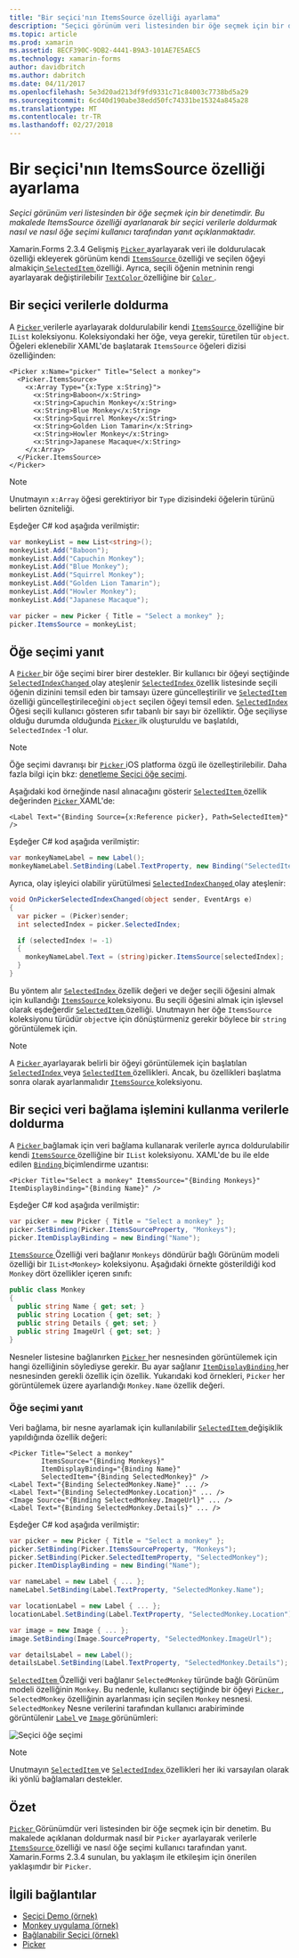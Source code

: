 ```yaml
---
title: "Bir seçici'nın ItemsSource özelliği ayarlama"
description: "Seçici görünüm veri listesinden bir öğe seçmek için bir denetimdir. Bu makalede ItemsSource özelliği ayarlanarak bir seçici verilerle doldurmak nasıl ve nasıl öğe seçimi kullanıcı tarafından yanıt açıklanmaktadır."
ms.topic: article
ms.prod: xamarin
ms.assetid: 8ECF390C-9DB2-4441-B9A3-101AE7E5AEC5
ms.technology: xamarin-forms
author: davidbritch
ms.author: dabritch
ms.date: 04/11/2017
ms.openlocfilehash: 5e3d20ad213df9fd9331c71c84003c7738bd5a29
ms.sourcegitcommit: 6cd40d190abe38edd50fc74331be15324a845a28
ms.translationtype: MT
ms.contentlocale: tr-TR
ms.lasthandoff: 02/27/2018
---
```

# <a name="setting-a-pickers-itemssource-property"></a>Bir seçici'nın ItemsSource özelliği ayarlama

_Seçici görünüm veri listesinden bir öğe seçmek için bir denetimdir. Bu makalede ItemsSource özelliği ayarlanarak bir seçici verilerle doldurmak nasıl ve nasıl öğe seçimi kullanıcı tarafından yanıt açıklanmaktadır._

Xamarin.Forms 2.3.4 Gelişmiş [ `Picker` ](https://developer.xamarin.com/api/type/Xamarin.Forms.Picker/) ayarlayarak veri ile doldurulacak özelliği ekleyerek görünüm kendi [ `ItemsSource` ](https://developer.xamarin.com/api/property/Xamarin.Forms.Picker.ItemsSource/) özelliği ve seçilen öğeyi almakiçin[ `SelectedItem` ](https://developer.xamarin.com/api/property/Xamarin.Forms.Picker.SelectedItem/) özelliği. Ayrıca, seçili öğenin metninin rengi ayarlayarak değiştirilebilir [ `TextColor` ](https://developer.xamarin.com/api/property/Xamarin.Forms.Picker.TextColor/) özelliğine bir [ `Color` ](https://developer.xamarin.com/api/type/Xamarin.Forms.Color/).

## <a name="populating-a-picker-with-data"></a>Bir seçici verilerle doldurma

A [ `Picker` ](https://developer.xamarin.com/api/type/Xamarin.Forms.Picker/) verilerle ayarlayarak doldurulabilir kendi [ `ItemsSource` ](https://developer.xamarin.com/api/property/Xamarin.Forms.Picker.ItemsSource/) özelliğine bir `IList` koleksiyonu. Koleksiyondaki her öğe, veya gerekir, türetilen tür `object`. Öğeleri eklenebilir XAML'de başlatarak `ItemsSource` öğeleri dizisi özelliğinden:

```xaml
<Picker x:Name="picker" Title="Select a monkey">
  <Picker.ItemsSource>
    <x:Array Type="{x:Type x:String}">
      <x:String>Baboon</x:String>
      <x:String>Capuchin Monkey</x:String>
      <x:String>Blue Monkey</x:String>
      <x:String>Squirrel Monkey</x:String>
      <x:String>Golden Lion Tamarin</x:String>
      <x:String>Howler Monkey</x:String>
      <x:String>Japanese Macaque</x:String>
    </x:Array>
  </Picker.ItemsSource>
</Picker>
```

> [!NOTE]
> Unutmayın `x:Array` öğesi gerektiriyor bir `Type` dizisindeki öğelerin türünü belirten özniteliği.

Eşdeğer C# kod aşağıda verilmiştir:

```csharp
var monkeyList = new List<string>();
monkeyList.Add("Baboon");
monkeyList.Add("Capuchin Monkey");
monkeyList.Add("Blue Monkey");
monkeyList.Add("Squirrel Monkey");
monkeyList.Add("Golden Lion Tamarin");
monkeyList.Add("Howler Monkey");
monkeyList.Add("Japanese Macaque");

var picker = new Picker { Title = "Select a monkey" };
picker.ItemsSource = monkeyList;
```

## <a name="responding-to-item-selection"></a>Öğe seçimi yanıt

A [ `Picker` ](https://developer.xamarin.com/api/type/Xamarin.Forms.Picker/) bir öğe seçimi birer birer destekler. Bir kullanıcı bir öğeyi seçtiğinde [ `SelectedIndexChanged` ](https://developer.xamarin.com/api/event/Xamarin.Forms.Picker.SelectedIndexChanged/) olay ateşlenir [ `SelectedIndex` ](https://developer.xamarin.com/api/property/Xamarin.Forms.Picker.SelectedIndex/) özellik listesinde seçili öğenin dizinini temsil eden bir tamsayı üzere güncelleştirilir ve [ `SelectedItem` ](https://developer.xamarin.com/api/property/Xamarin.Forms.Picker.SelectedItem/) özelliği güncelleştirileceğini `object` seçilen öğeyi temsil eden. [ `SelectedIndex` ](https://developer.xamarin.com/api/property/Xamarin.Forms.Picker.SelectedIndex/) Öğesi seçili kullanıcı gösteren sıfır tabanlı bir sayı bir özelliktir. Öğe seçiliyse olduğu durumda olduğunda [ `Picker` ](https://developer.xamarin.com/api/type/Xamarin.Forms.Picker/) ilk oluşturuldu ve başlatıldı, `SelectedIndex` -1 olur.

> [!NOTE]
> Öğe seçimi davranışı bir [ `Picker` ](https://developer.xamarin.com/api/type/Xamarin.Forms.Picker/) iOS platforma özgü ile özelleştirilebilir. Daha fazla bilgi için bkz: [denetleme Seçici öğe seçimi](~/xamarin-forms/platform/platform-specifics/consuming/ios.md#picker_update_mode).

Aşağıdaki kod örneğinde nasıl alınacağını gösterir [ `SelectedItem` ](https://developer.xamarin.com/api/property/Xamarin.Forms.Picker.SelectedItem/) özellik değerinden [ `Picker` ](https://developer.xamarin.com/api/type/Xamarin.Forms.Picker/) XAML'de:

```xaml
<Label Text="{Binding Source={x:Reference picker}, Path=SelectedItem}" />
```

Eşdeğer C# kod aşağıda verilmiştir:

```csharp
var monkeyNameLabel = new Label();
monkeyNameLabel.SetBinding(Label.TextProperty, new Binding("SelectedItem", source: picker));
```

Ayrıca, olay işleyici olabilir yürütülmesi [ `SelectedIndexChanged` ](https://developer.xamarin.com/api/event/Xamarin.Forms.Picker.SelectedIndexChanged/) olay ateşlenir:

```csharp
void OnPickerSelectedIndexChanged(object sender, EventArgs e)
{
  var picker = (Picker)sender;
  int selectedIndex = picker.SelectedIndex;

  if (selectedIndex != -1)
  {
    monkeyNameLabel.Text = (string)picker.ItemsSource[selectedIndex];
  }
}
```

Bu yöntem alır [ `SelectedIndex` ](https://developer.xamarin.com/api/property/Xamarin.Forms.Picker.SelectedIndex/) özellik değeri ve değer seçili öğesini almak için kullandığı [ `ItemsSource` ](https://developer.xamarin.com/api/property/Xamarin.Forms.Picker.ItemsSource/) koleksiyonu. Bu seçili öğesini almak için işlevsel olarak eşdeğerdir [ `SelectedItem` ](https://developer.xamarin.com/api/property/Xamarin.Forms.Picker.SelectedItem/) özelliği. Unutmayın her öğe `ItemsSource` koleksiyonu türüdür `object`ve için dönüştürmeniz gerekir böylece bir `string` görüntülemek için.

> [!NOTE]
> A [ `Picker` ](https://developer.xamarin.com/api/type/Xamarin.Forms.Picker/) ayarlayarak belirli bir öğeyi görüntülemek için başlatılan [ `SelectedIndex` ](https://developer.xamarin.com/api/property/Xamarin.Forms.Picker.SelectedIndex/) veya [ `SelectedItem` ](https://developer.xamarin.com/api/property/Xamarin.Forms.Picker.SelectedItem/) özellikleri. Ancak, bu özellikleri başlatma sonra olarak ayarlanmalıdır [ `ItemsSource` ](https://developer.xamarin.com/api/property/Xamarin.Forms.Picker.ItemsSource/) koleksiyonu.

## <a name="populating-a-picker-with-data-using-data-binding"></a>Bir seçici veri bağlama işlemini kullanma verilerle doldurma

A [ `Picker` ](https://developer.xamarin.com/api/type/Xamarin.Forms.Picker/) bağlamak için veri bağlama kullanarak verilerle ayrıca doldurulabilir kendi [ `ItemsSource` ](https://developer.xamarin.com/api/property/Xamarin.Forms.Picker.ItemsSource/) özelliğine bir `IList` koleksiyonu. XAML'de bu ile elde edilen [ `Binding` ](https://developer.xamarin.com/api/type/Xamarin.Forms.Xaml.BindingExtension/) biçimlendirme uzantısı:

```xaml
<Picker Title="Select a monkey" ItemsSource="{Binding Monkeys}" ItemDisplayBinding="{Binding Name}" />
```

Eşdeğer C# kod aşağıda verilmiştir:

```csharp
var picker = new Picker { Title = "Select a monkey" };
picker.SetBinding(Picker.ItemsSourceProperty, "Monkeys");
picker.ItemDisplayBinding = new Binding("Name");
```

[ `ItemsSource` ](https://developer.xamarin.com/api/property/Xamarin.Forms.Picker.ItemsSource/) Özelliği veri bağlanır `Monkeys` döndürür bağlı Görünüm modeli özelliği bir `IList<Monkey>` koleksiyonu. Aşağıdaki örnekte gösterildiği kod `Monkey` dört özellikler içeren sınıfı:

```csharp
public class Monkey
{
  public string Name { get; set; }
  public string Location { get; set; }
  public string Details { get; set; }
  public string ImageUrl { get; set; }
}
```

Nesneler listesine bağlanırken [ `Picker` ](https://developer.xamarin.com/api/type/Xamarin.Forms.Picker/) her nesnesinden görüntülemek için hangi özelliğinin söylediyse gerekir. Bu ayar sağlanır [ `ItemDisplayBinding` ](https://developer.xamarin.com/api/property/Xamarin.Forms.Picker.ItemDisplayBinding/) her nesnesinden gerekli özellik için özellik. Yukarıdaki kod örnekleri, `Picker` her görüntülemek üzere ayarlandığı `Monkey.Name` özellik değeri.

### <a name="responding-to-item-selection"></a>Öğe seçimi yanıt

Veri bağlama, bir nesne ayarlamak için kullanılabilir [ `SelectedItem` ](https://developer.xamarin.com/api/property/Xamarin.Forms.Picker.SelectedItem/) değişiklik yapıldığında özellik değeri:

```xaml
<Picker Title="Select a monkey"
        ItemsSource="{Binding Monkeys}"
        ItemDisplayBinding="{Binding Name}"
        SelectedItem="{Binding SelectedMonkey}" />
<Label Text="{Binding SelectedMonkey.Name}" ... />
<Label Text="{Binding SelectedMonkey.Location}" ... />
<Image Source="{Binding SelectedMonkey.ImageUrl}" ... />
<Label Text="{Binding SelectedMonkey.Details}" ... />
```

Eşdeğer C# kod aşağıda verilmiştir:

```csharp
var picker = new Picker { Title = "Select a monkey" };
picker.SetBinding(Picker.ItemsSourceProperty, "Monkeys");
picker.SetBinding(Picker.SelectedItemProperty, "SelectedMonkey");
picker.ItemDisplayBinding = new Binding("Name");

var nameLabel = new Label { ... };
nameLabel.SetBinding(Label.TextProperty, "SelectedMonkey.Name");

var locationLabel = new Label { ... };
locationLabel.SetBinding(Label.TextProperty, "SelectedMonkey.Location");

var image = new Image { ... };
image.SetBinding(Image.SourceProperty, "SelectedMonkey.ImageUrl");

var detailsLabel = new Label();
detailsLabel.SetBinding(Label.TextProperty, "SelectedMonkey.Details");
```

[ `SelectedItem` ](https://developer.xamarin.com/api/property/Xamarin.Forms.Picker.SelectedItem/) Özelliği veri bağlanır `SelectedMonkey` türünde bağlı Görünüm modeli özelliğinin `Monkey`. Bu nedenle, kullanıcı seçtiğinde bir öğeyi [ `Picker` ](https://developer.xamarin.com/api/type/Xamarin.Forms.Picker/), `SelectedMonkey` özelliğinin ayarlanması için seçilen `Monkey` nesnesi. `SelectedMonkey` Nesne verilerini tarafından kullanıcı arabiriminde görüntülenir [ `Label` ](https://developer.xamarin.com/api/type/Xamarin.Forms.Label/) ve [ `Image` ](https://developer.xamarin.com/api/type/Xamarin.Forms.Image/) görünümleri:

![](populating-itemssource-images/monkeys.png "Seçici öğe seçimi")

> [!NOTE]
> Unutmayın [ `SelectedItem` ](https://developer.xamarin.com/api/property/Xamarin.Forms.Picker.SelectedItem/) ve [ `SelectedIndex` ](https://developer.xamarin.com/api/property/Xamarin.Forms.Picker.SelectedIndex/) özellikleri her iki varsayılan olarak iki yönlü bağlamaları destekler.

## <a name="summary"></a>Özet

[ `Picker` ](https://developer.xamarin.com/api/type/Xamarin.Forms.Picker/) Görünümdür veri listesinden bir öğe seçmek için bir denetim. Bu makalede açıklanan doldurmak nasıl bir `Picker` ayarlayarak verilerle [ `ItemsSource` ](https://developer.xamarin.com/api/property/Xamarin.Forms.Picker.ItemsSource/) özelliği ve nasıl öğe seçimi kullanıcı tarafından yanıt. Xamarin.Forms 2.3.4 sunulan, bu yaklaşım ile etkileşim için önerilen yaklaşımdır bir `Picker`.


## <a name="related-links"></a>İlgili bağlantılar

- [Seçici Demo (örnek)](https://developer.xamarin.com/samples/xamarin-forms/UserInterface/PickerDemo/)
- [Monkey uygulama (örnek)](https://developer.xamarin.com/samples/xamarin-forms/UserInterface/MonkeyAppPicker/)
- [Bağlanabilir Seçici (örnek)](https://developer.xamarin.com/samples/xamarin-forms/UserInterface/BindablePicker/)
- [Picker](https://developer.xamarin.com/api/type/Xamarin.Forms.Picker/)
